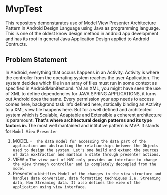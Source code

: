 # MvpTest
This repository demonstarates use of Model View Presenter Architecture Pattern in Android Design Language using Java as programming language. This is one of the oldest know design method in android 
app development and has its root in general Java Application Design applied to Android Contructs. 
## Problem Statement 
In Android, everything that occurs happens in an Activity. Activity is where the controller from the operating system reaches the user Application. The system decides which file in an array of files must 
run in some context as specified in AndroidManifest.xml. 
Ya! an XML, you might have seen the use of XML to define dependencies for JAVA SPRING APPLICATIONS, it turns out Android does the same. 
Every permission your app needs to access comes here, backgrond task info defined here, statically binding an Activity to a XML view file happens here.
But for a well defined and architected system which is Scalable, Adaptable and Extensible a coherent architecture is paramount. 
<b> That's where architectural design patterns and its type factors in. </b>
The most well mantained and intitutive pattern is MVP. 
It stands for ```Model View Presenter```
1. MODEL = ``` The data model for accessing the data part of the application and abstracting the relationships between the Objects used to design the system. Let's one build and extend the sources of data exxtraction and mantain a state through presenter actions.```
2. VIEW = ``` The view part of MVC only provides an interface to change the view through controller and is completely decoupled from the model ```
3. Presenter = ```Notifies Model of the changes in the view structure and handles data conversion, data formatting techniques i.e. Streaming data, Non Streaming data. It also defines the view of the application using view interface.```
